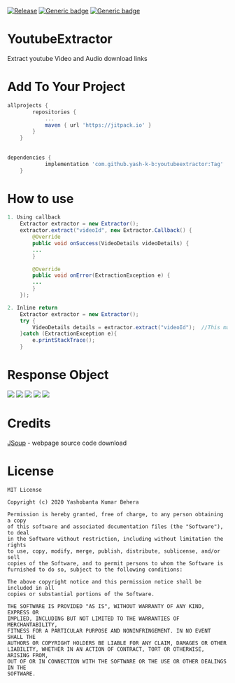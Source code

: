 [![Release](https://jitpack.io/v/Yash-K-B/YoutubeExtractor.svg)](https://jitpack.io/#Yash-K-B/YoutubeExtractor)
[![Generic badge](https://img.shields.io/badge/Build-passing-<COLOR>.svg)]()
[![Generic badge](https://img.shields.io/badge/API-5.0+-<COLOR>.svg)](https://developer.android.com/about/versions/lollipop)

# YoutubeExtractor
Extract youtube Video and Audio download links

# Add To Your Project
```gradle
allprojects {
		repositories {
			...
			maven { url 'https://jitpack.io' }
		}
	}
  
  
dependencies {
	        implementation 'com.github.yash-k-b:youtubeextractor:Tag'
	}
```
# How to use

```java
1. Using callback
	Extractor extractor = new Extractor();
	extractor.extract("videoId", new Extractor.Callback() {
	    @Override
	    public void onSuccess(VideoDetails videoDetails) {
		...
	    }

	    @Override
	    public void onError(ExtractionException e) {
		...
	    }
	});

2. Inline return
	Extractor extractor = new Extractor();
	try {
	    VideoDetails details = extractor.extract("videoId");  //This may produce NetworkOnMainThreadException
	}catch (ExtractionException e){
	    e.printStackTrace();
	}

```

# Response Object

![](https://github.com/Yash-K-B/YoutubeExtractor/blob/master/screenshots/Screenshot2.jpg?raw=true)
![](https://github.com/Yash-K-B/YoutubeExtractor/blob/master/screenshots/Screenshot1.png?raw=true)
![](https://github.com/Yash-K-B/YoutubeExtractor/blob/master/screenshots/Screenshot3.png?raw=true)
![](https://github.com/Yash-K-B/YoutubeExtractor/blob/master/screenshots/Screenshot4.png?raw=true)
![](https://github.com/Yash-K-B/YoutubeExtractor/blob/master/screenshots/Screenshot5.png?raw=true)

# Credits

[JSoup](https://github.com/jhy/jsoup) - webpage source code download

# License
```
MIT License

Copyright (c) 2020 Yashobanta Kumar Behera

Permission is hereby granted, free of charge, to any person obtaining a copy
of this software and associated documentation files (the "Software"), to deal
in the Software without restriction, including without limitation the rights
to use, copy, modify, merge, publish, distribute, sublicense, and/or sell
copies of the Software, and to permit persons to whom the Software is
furnished to do so, subject to the following conditions:

The above copyright notice and this permission notice shall be included in all
copies or substantial portions of the Software.

THE SOFTWARE IS PROVIDED "AS IS", WITHOUT WARRANTY OF ANY KIND, EXPRESS OR
IMPLIED, INCLUDING BUT NOT LIMITED TO THE WARRANTIES OF MERCHANTABILITY,
FITNESS FOR A PARTICULAR PURPOSE AND NONINFRINGEMENT. IN NO EVENT SHALL THE
AUTHORS OR COPYRIGHT HOLDERS BE LIABLE FOR ANY CLAIM, DAMAGES OR OTHER
LIABILITY, WHETHER IN AN ACTION OF CONTRACT, TORT OR OTHERWISE, ARISING FROM,
OUT OF OR IN CONNECTION WITH THE SOFTWARE OR THE USE OR OTHER DEALINGS IN THE
SOFTWARE.
```
